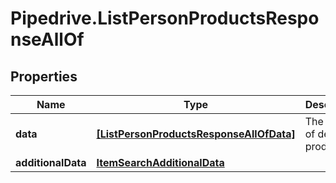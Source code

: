 # Pipedrive.ListPersonProductsResponseAllOf

## Properties

Name | Type | Description | Notes
------------ | ------------- | ------------- | -------------
**data** | [**[ListPersonProductsResponseAllOfData]**](ListPersonProductsResponseAllOfData.md) | The array of deal products | [optional] 
**additionalData** | [**ItemSearchAdditionalData**](ItemSearchAdditionalData.md) |  | [optional] 


